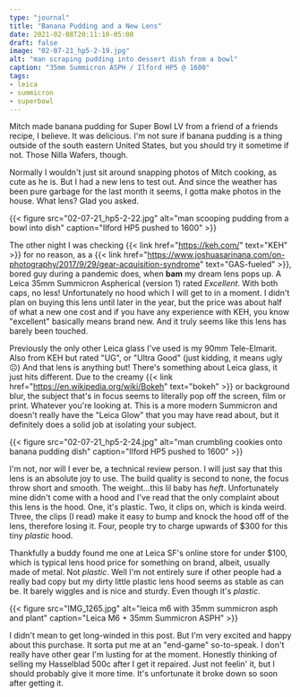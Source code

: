 ```yaml
---
type: "journal"
title: "Banana Pudding and a New Lens"
date: 2021-02-08T20:11:10-05:00
draft: false
image: "02-07-21_hp5-2-19.jpg"
alt: "man scraping pudding into dessert dish from a bowl"
caption: "35mm Summicron ASPH / Ilford HP5 @ 1600"
tags:
- leica
- summicron
- superbowl
---
```


Mitch made banana pudding for Super Bowl LV from a friend of a friends recipe, I believe. It was delicious. I'm not sure if banana pudding is a thing outside of the south eastern United States, but you should try it sometime if not. Those Nilla Wafers, though. 

Normally I wouldn't just sit around snapping photos of Mitch cooking, as cute as he is. But I had a new lens to test out. And since the weather has been pure garbage for the last month it seems, I gotta make photos  in the house. What lens? Glad you asked.

{{< figure src="02-07-21_hp5-2-22.jpg" alt="man scooping pudding from a bowl into dish" caption="Ilford HP5 pushed to 1600" >}}

The other night I was checking {{< link href="https://keh.com/" text="KEH" >}} for no reason, as a {{< link href="https://www.joshuasarinana.com/on-photography/2017/9/29/gear-acquisition-syndrome" text="GAS-fueled" >}}, bored guy during a pandemic does, when **bam** my dream lens pops up. A Leica 35mm Summicron Aspherical (version 1) rated _Excellent_. With both caps, no less! Unfortunately no hood which I will get to in a moment. I didn't plan on buying this lens until later in the year, but the price was about half of what a new one cost and if you have any experience with KEH, you know "excellent" basically means brand new. And it truly seems like this lens has barely been touched.

Previously the only other Leica glass I've used is my 90mm Tele-Elmarit. Also from KEH but rated "UG", or "Ultra Good" (just kidding, it means ugly ☹️) And that lens is anything but! There's something about Leica glass, it just hits different. Due to the creamy {{< link href="https://en.wikipedia.org/wiki/Bokeh" text="bokeh" >}} or background blur, the subject that's in focus seems to literally pop off the screen, film or print. Whatever you're looking at. This is a more modern Summicron and doesn't really have the "Leica Glow" that you may have read about, but it definitely does a solid job at isolating your subject.

{{< figure src="02-07-21_hp5-2-24.jpg" alt="man crumbling cookies onto banana pudding dish" caption="Ilford HP5 pushed to 1600" >}}

I'm not, nor will I ever be, a technical review person. I will just say that this lens is an absolute joy to use. The build quality is second to none, the focus throw short and smooth. The weight...this lil baby has _heft_. Unfortunately mine didn't come with a hood and I've read that the only complaint about this lens is the hood. One, it's plastic. Two, it clips on, which is kinda weird. Three, the clips (I read) make it easy to bump and knock the hood off of the lens, therefore losing it. Four, people try to charge upwards of $300 for this tiny _plastic_ hood.

Thankfully a buddy found me one at Leica SF's online store for under $100, which is typical lens hood price for something on brand, albeit, usually made of metal. Not _plastic_. Well I'm not entirely sure if other people had a really bad copy but my dirty little plastic lens hood seems as stable as can be. It barely wiggles and is nice and sturdy. Even though it's _plastic_.

{{< figure src="IMG_1265.jpg" alt="leica m6 with 35mm summicron asph and plant" caption="Leica M6 + 35mm Summicron ASPH" >}}

I didn't mean to get long-winded in this post. But I'm very excited and happy about this purchase. It sorta put me at an "end-game" so-to-speak. I don't really have other gear I'm lusting for at the moment. Honestly thinking of selling my Hasselblad 500c after I get it repaired. Just not feelin' it, but I should probably give it more time. It's unfortunate it broke down so soon after getting it.
